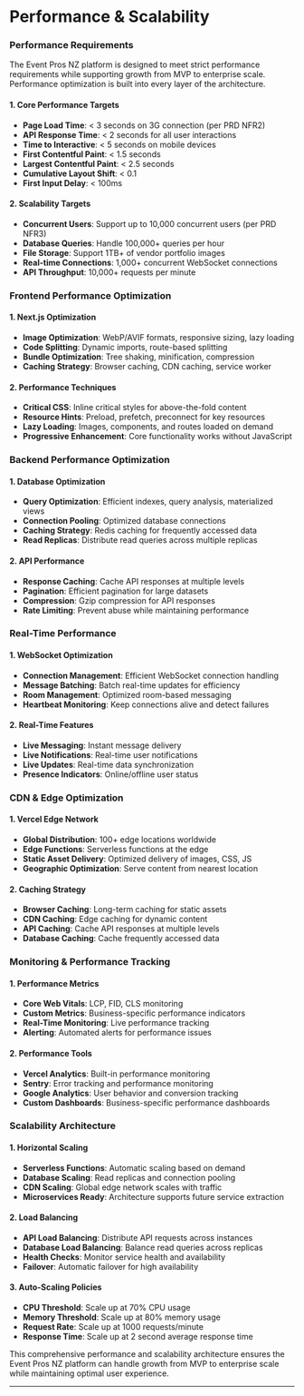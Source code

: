 # Performance & Scalability

### Performance Requirements

The Event Pros NZ platform is designed to meet strict performance requirements while supporting growth from MVP to enterprise scale. Performance optimization is built into every layer of the architecture.

#### 1. **Core Performance Targets**

- **Page Load Time**: < 3 seconds on 3G connection (per PRD NFR2)
- **API Response Time**: < 2 seconds for all user interactions
- **Time to Interactive**: < 5 seconds on mobile devices
- **First Contentful Paint**: < 1.5 seconds
- **Largest Contentful Paint**: < 2.5 seconds
- **Cumulative Layout Shift**: < 0.1
- **First Input Delay**: < 100ms

#### 2. **Scalability Targets**

- **Concurrent Users**: Support up to 10,000 concurrent users (per PRD NFR3)
- **Database Queries**: Handle 100,000+ queries per hour
- **File Storage**: Support 1TB+ of vendor portfolio images
- **Real-time Connections**: 1,000+ concurrent WebSocket connections
- **API Throughput**: 10,000+ requests per minute

### Frontend Performance Optimization

#### 1. **Next.js Optimization**

- **Image Optimization**: WebP/AVIF formats, responsive sizing, lazy loading
- **Code Splitting**: Dynamic imports, route-based splitting
- **Bundle Optimization**: Tree shaking, minification, compression
- **Caching Strategy**: Browser caching, CDN caching, service worker

#### 2. **Performance Techniques**

- **Critical CSS**: Inline critical styles for above-the-fold content
- **Resource Hints**: Preload, prefetch, preconnect for key resources
- **Lazy Loading**: Images, components, and routes loaded on demand
- **Progressive Enhancement**: Core functionality works without JavaScript

### Backend Performance Optimization

#### 1. **Database Optimization**

- **Query Optimization**: Efficient indexes, query analysis, materialized views
- **Connection Pooling**: Optimized database connections
- **Caching Strategy**: Redis caching for frequently accessed data
- **Read Replicas**: Distribute read queries across multiple replicas

#### 2. **API Performance**

- **Response Caching**: Cache API responses at multiple levels
- **Pagination**: Efficient pagination for large datasets
- **Compression**: Gzip compression for API responses
- **Rate Limiting**: Prevent abuse while maintaining performance

### Real-Time Performance

#### 1. **WebSocket Optimization**

- **Connection Management**: Efficient WebSocket connection handling
- **Message Batching**: Batch real-time updates for efficiency
- **Room Management**: Optimized room-based messaging
- **Heartbeat Monitoring**: Keep connections alive and detect failures

#### 2. **Real-Time Features**

- **Live Messaging**: Instant message delivery
- **Live Notifications**: Real-time user notifications
- **Live Updates**: Real-time data synchronization
- **Presence Indicators**: Online/offline user status

### CDN & Edge Optimization

#### 1. **Vercel Edge Network**

- **Global Distribution**: 100+ edge locations worldwide
- **Edge Functions**: Serverless functions at the edge
- **Static Asset Delivery**: Optimized delivery of images, CSS, JS
- **Geographic Optimization**: Serve content from nearest location

#### 2. **Caching Strategy**

- **Browser Caching**: Long-term caching for static assets
- **CDN Caching**: Edge caching for dynamic content
- **API Caching**: Cache API responses at multiple levels
- **Database Caching**: Cache frequently accessed data

### Monitoring & Performance Tracking

#### 1. **Performance Metrics**

- **Core Web Vitals**: LCP, FID, CLS monitoring
- **Custom Metrics**: Business-specific performance indicators
- **Real-Time Monitoring**: Live performance tracking
- **Alerting**: Automated alerts for performance issues

#### 2. **Performance Tools**

- **Vercel Analytics**: Built-in performance monitoring
- **Sentry**: Error tracking and performance monitoring
- **Google Analytics**: User behavior and conversion tracking
- **Custom Dashboards**: Business-specific performance dashboards

### Scalability Architecture

#### 1. **Horizontal Scaling**

- **Serverless Functions**: Automatic scaling based on demand
- **Database Scaling**: Read replicas and connection pooling
- **CDN Scaling**: Global edge network scales with traffic
- **Microservices Ready**: Architecture supports future service extraction

#### 2. **Load Balancing**

- **API Load Balancing**: Distribute API requests across instances
- **Database Load Balancing**: Balance read queries across replicas
- **Health Checks**: Monitor service health and availability
- **Failover**: Automatic failover for high availability

#### 3. **Auto-Scaling Policies**

- **CPU Threshold**: Scale up at 70% CPU usage
- **Memory Threshold**: Scale up at 80% memory usage
- **Request Rate**: Scale up at 1000 requests/minute
- **Response Time**: Scale up at 2 second average response time

This comprehensive performance and scalability architecture ensures the Event Pros NZ platform can handle growth from MVP to enterprise scale while maintaining optimal user experience.

---
